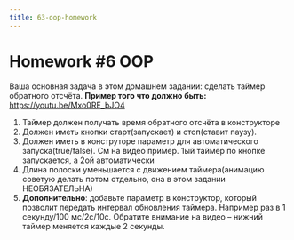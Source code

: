 ```yaml
---
title: 63-oop-homework
---
```

# Homework #6 OOP
Ваша основная задача в этом домашнем задании: сделать таймер обратного
отсчёта. **Пример того что должно быть:** <https://youtu.be/Mxo0RE_bJO4>

1. Таймер должен получать время обратного отсчёта в конструкторе
2. Должен иметь кнопки старт(запускает) и стоп(ставит паузу). 
3. Должен иметь в конструторе параметр для автоматического
   запуска(true/false). См на видео пример. 1ый таймер по кнопке
   запускается, а 2ой автоматически
4. Длина полоски уменьшается с движением таймера(анимацию советую делать
   потом отдельно, она в этом задании НЕОБЯЗАТЕЛЬНА)
5. **Дополнительно**: добавьте параметр в конструктор, который позволит
   передать интервал обновления таймера. Например раз в 1 секунду/100
   мс/2с/10с. Обратите внимание на видео – нижний таймер меняется каждые
   2 секунды. 
